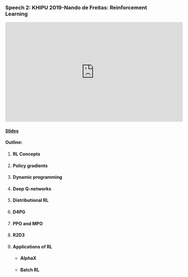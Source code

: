 ### Speech 2: KHIPU 2019-Nando de Freitas: Reinforcement Learning

<p align="center"><iframe width="560" height="315" src="https://tv.vera.com.uy/video/55396" frameborder="0" allow="accelerometer; autoplay; encrypted-media; gyroscope; picture-in-picture" allowfullscreen></iframe></p>

#### [Slides](https://github.com/Kiiiiii123/Kiiiiii123.github.io/blob/master/slides/Speech2.pdf)

#### Outline:

1. #### RL Concepts

2. #### Policy gradients

3. #### Dynamic programming

4. #### Deep Q-networks

5. #### Distributional RL

6. #### D4PG

7. #### PPO and MPO

8. #### R2D3

9. #### Applications of RL

   - #### AlphaX

   - #### Batch RL
